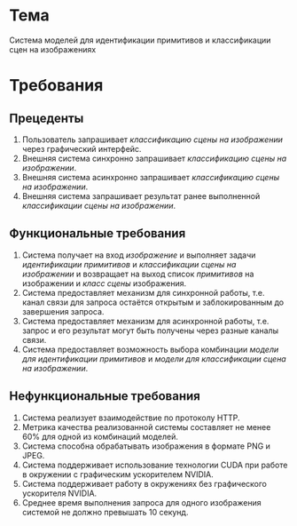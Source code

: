# Тема
Система моделей для идентификации примитивов и классификации сцен на изображениях

# Требования

## Прецеденты
1. Пользователь запрашивает *классификацию сцены на изображении* через графический интерфейс.
2. Внешняя система синхронно запрашивает *классификацию сцены на изображении*.
3. Внешняя система асинхронно запрашивает *классификацию сцены на изображении*.
4. Внешняя система запрашивает результат ранее выполненной *классификации сцены на изображении*.

## Функциональные требования

1. Система получает на вход *изображение* и выполняет задачи *идентификации примитивов*
и *классификации сцены на изображении* и возвращает на выход список *примитивов* на изображении и *класс сцены* изображения.
2. Система предоставляет механизм для синхронной работы, т.е. канал связи для запроса остаётся открытым и заблокированным до завершения запроса.
3. Система предоставляет механизм для асинхронной работы, т.е. запрос и его результат могут быть получены через разные каналы связи. 
4. Система предоставляет возможность выбора комбинации *модели для идентификации примитивов* и *модели для классификации сцена на изображении*.

## Нефункциональные требования

1. Система реализует взаимодействие по протоколу HTTP.
2. Метрика качества реализованной системы составляет не менее 60% для одной из комбинаций моделей.
3. Система способна обрабатывать изображения в формате PNG и JPEG.
4. Система поддерживает использование технологии CUDA при работе в окружении с графическим ускорителем NVIDIA.
5. Система поддерживает работу в окружениях без графического ускорителя NVIDIA.
6. Среднее время выполнения запроса для одного изображения системой не должно превышать 10 секунд. 